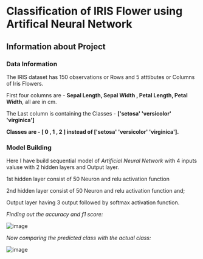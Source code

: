 # **Classification of IRIS Flower using Artifical Neural Network**

## Information about Project

### Data Information

The IRIS dataset has 150 observations or Rows and 5 atttibutes or Columns of Iris Flowers.

First four columns are - **Sepal Length, Sepal Width , Petal Length, Petal Width**, all are in cm.

The Last column is containing the Classes - **['setosa' 'versicolor' 'virginica']**

**Classes are - [ 0 , 1 , 2 ] instead of ['setosa' 'versicolor' 'virginica'].**

### Model Building


Here  I have build sequential model of *Artificial Neural Network* with 4 inputs valuse with 2 hidden layers and Output layer.

1st hidden layer consist of 50 Neuron and relu activation function

2nd hidden layer consist of 50 Neuron and relu activation function and;

Output layer having 3 output followed by softmax activation function.

*Finding out the accuracy and f1 score:*

![image](https://user-images.githubusercontent.com/45824743/120195521-87f8fc00-c23c-11eb-8376-f1fbfea6afaf.png)



*Now comparing the predicted class with the actual class:* 

![image](https://user-images.githubusercontent.com/45824743/120195290-381a3500-c23c-11eb-8b99-a3643e2be7dd.png)
